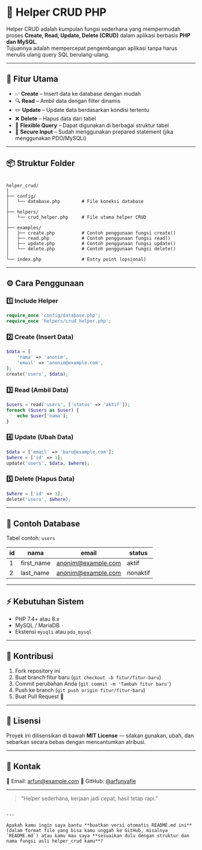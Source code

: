 # 🧰 Helper CRUD PHP

Helper CRUD adalah kumpulan fungsi sederhana yang mempermudah proses **Create, Read, Update, Delete (CRUD)** dalam aplikasi berbasis **PHP dan MySQL**.  
Tujuannya adalah mempercepat pengembangan aplikasi tanpa harus menulis ulang query SQL berulang-ulang.

---

## 🚀 Fitur Utama

- ✅ **Create** – Insert data ke database dengan mudah  
- 🔍 **Read** – Ambil data dengan filter dinamis  
- ✏️ **Update** – Update data berdasarkan kondisi tertentu  
- ❌ **Delete** – Hapus data dari tabel  
- 🧩 **Flexible Query** – Dapat digunakan di berbagai struktur tabel  
- 🔐 **Secure Input** – Sudah menggunakan prepared statement (jika menggunakan PDO/MySQLi)  

---

## 📦 Struktur Folder

```

helper_crud/
│
├── config/
│   └── database.php        # File koneksi database
│
├── helpers/
│   └── crud_helper.php     # File utama helper CRUD
│
├── examples/
│   ├── create.php          # Contoh penggunaan fungsi create()
│   ├── read.php            # Contoh penggunaan fungsi read()
│   ├── update.php          # Contoh penggunaan fungsi update()
│   └── delete.php          # Contoh penggunaan fungsi delete()
│
└── index.php               # Entry point (opsional)

````

---

## ⚙️ Cara Penggunaan

### 1️⃣ Include Helper
```php
require_once 'config/database.php';
require_once 'helpers/crud_helper.php';
````

### 2️⃣ Create (Insert Data)

```php
$data = [
    'nama' => 'anonim',
    'email' => 'anonim@example.com',
];
create('users', $data);
```

### 3️⃣ Read (Ambil Data)

```php
$users = read('users', ['status' => 'aktif']);
foreach ($users as $user) {
    echo $user['nama'];
}
```

### 4️⃣ Update (Ubah Data)

```php
$data = ['email' => 'baru@example.com'];
$where = ['id' => 1];
update('users', $data, $where);
```

### 5️⃣ Delete (Hapus Data)

```php
$where = ['id' => 1];
delete('users', $where);
```

---

## 🧪 Contoh Database

Tabel contoh: `users`

| id | nama  | email                                         | status   |
| -- | ----- | --------------------------------------------- | -------- |
| 1  | first_name | [anonim@example.com](mailto:anonim@example.com) | aktif    |
| 2  | last_name | [anonim@example.com](mailto:anonim@example.com) | nonaktif |

---

## ⚡ Kebutuhan Sistem

* PHP 7.4+ atau 8.x
* MySQL / MariaDB
* Ekstensi `mysqli` atau `pdo_mysql`

---

## 🤝 Kontribusi

1. Fork repository ini
2. Buat branch fitur baru (`git checkout -b fitur/fitur-baru`)
3. Commit perubahan Anda (`git commit -m 'Tambah fitur baru'`)
4. Push ke branch (`git push origin fitur/fitur-baru`)
5. Buat Pull Request 🎉

---

## 🪪 Lisensi

Proyek ini dilisensikan di bawah **MIT License** — silakan gunakan, ubah, dan sebarkan secara bebas dengan mencantumkan atribusi.

---

## 💬 Kontak

📧 Email: [arfun@example.com](mailto:arfun@example.com)
🐙 GitHub: [@arfunyafie](https://github.com/arfunyafie)

---

> “Helper sederhana, kerjaan jadi cepat, hasil tetap rapi.”

```

---

Apakah kamu ingin saya bantu **buatkan versi otomatis README.md ini** (dalam format file yang bisa kamu unggah ke GitHub, misalnya `README.md`) atau kamu mau saya **sesuaikan dulu dengan struktur dan nama fungsi asli helper_crud kamu**?
```
